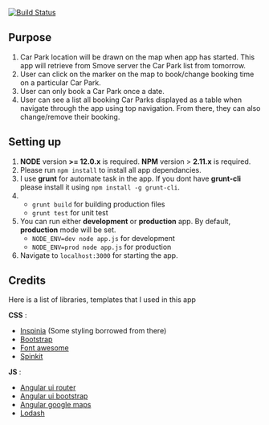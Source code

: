[![Build Status](https://travis-ci.org/themyth92/jschallenge.svg)](https://travis-ci.org/themyth92/jschallenge)

## Purpose
1. Car Park location will be drawn on the map when app has started. This app will retrieve from Smove server the Car Park list from tomorrow.
2. User can click on the marker on the map to book/change booking time on a particular Car Park.
3. User can only book a Car Park once a date.
4. User can see a list all booking Car Parks displayed as a table when navigate through the app using top navigation. From there, they can also change/remove their booking.

## Setting up
1. **NODE** version **>= 12.0.x** is required. **NPM** version > **2.11.x** is required.
2. Please run `npm install` to install all app dependancies. 
3. I use **grunt** for automate task in the app. If you dont have **grunt-cli** please install it using `npm install -g grunt-cli`.
4. 
   - `grunt build` for building production files
   - `grunt test` for unit test
5. You can run either **development** or **production** app. By default, **production** mode will be set.
   - `NODE_ENV=dev node app.js` for development
   - `NODE_ENV=prod node app.js` for production
6. Navigate to `localhost:3000` for starting the app.

## Credits
Here is a list of libraries, templates that I used in this app

**CSS** :
- [Inspinia](https://wrapbootstrap.com/theme/inspinia-responsive-admin-theme-WB0R5L90S) (Some styling borrowed from there)
- [Bootstrap](http://getbootstrap.com/)
- [Font awesome](https://fortawesome.github.io/Font-Awesome/)
- [Spinkit](http://tobiasahlin.com/spinkit/)

**JS** :
- [Angular ui router](https://github.com/angular-ui/ui-router)
- [Angular ui bootstrap](https://angular-ui.github.io/bootstrap/)
- [Angular google maps](http://angular-ui.github.io/angular-google-maps/#!/)
- [Lodash](https://lodash.com/)
